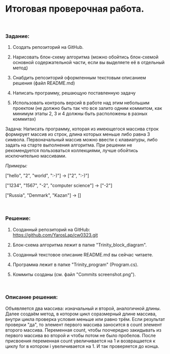  # Итоговая проверочная работа.  
<br/>

### Задание:

1. Создать репозиторий на GitHub.

2. Нарисовать блок-схему алгоритма (можно обойтись блок-схемой основной содержательной части, если вы выделяете её в отдельный метод)
3. Снабдить репозиторий оформленным текстовым описанием решения (файл README.md)
4. Написать программу, решающую поставленную задачу
5. Использовать контроль версий в работе над этим небольшим проектом (не должно быть так что все залито одним коммитом, как минимум этапы 2, 3 и 4 должны быть расположены в разных коммитах)

Задача: Написать программу, которая из имеющегося массива строк формирует массив из строк, длина которых меньше либо равна 3 символа. Первоначальный массив можно ввести с клавиатуры, либо задать на старте выполнения алгоритма. При решении не рекомендуется пользоваться коллекциями, лучше обойтись исключительно массивами.

*Примеры:*

["hello", "2", "world", ":-)"] -> ["2", ":-)"]

["1234", "1567", "-2", "computer science"] -> ["-2"]

["Russia", "Denmark", "Kazan"] -> []

<br/>

### Решение:

1. Созданный репозиторий на GitHub: https://github.com/YarosLap/cw0323.git

2. Блок-схема алгоритма лежит в папке "Trinity_block_diagram".

3. Созданный текстовое описание README.md вы сейчас читаете.

4. Программа лежит в папке "Trinity_program" (Program.cs).

5. Коммиты созданы (см. файл "Commits screenshot.png").

<br/>

### Описание решения:

Объявляется два массива: изначальный и второй, аналогичной длины. Далее создаём метод, в котором цикл соразмерный длине массива, внутри цикла проверка условия меньше или равно трём. Если результат проверки "да", то элемент первого массива заносится в count элемент второго массива. Переменная count, чтобы поочередно закидывать из первого массива во второй и чтобы потом не было пробелов. После присвоения переменная count увеличивается на 1 и возвращается к циклу for в котором i увеличивается на 1. И так проверяется до конца.